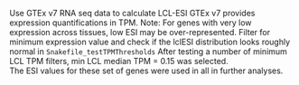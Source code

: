 Use GTEx v7 RNA seq data to calculate LCL-ESI
GTEx v7 provides expression quantifications in TPM.
Note:
For genes with very low expression across tissues, low ESI may be over-represented. Filter for minimum expression value and check if the lclESI distribution looks roughly normal in `Snakefile_testTPMThresholds`
After testing a number of minimum LCL TPM filters, min LCL median TPM = 0.15 was selected.	
The ESI values for these set of genes were used in all in further analyses.